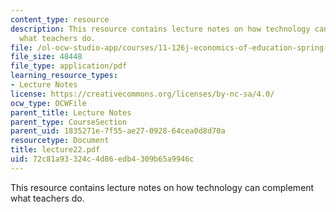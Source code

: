 ```yaml
---
content_type: resource
description: This resource contains lecture notes on how technology can complement
  what teachers do.
file: /ol-ocw-studio-app/courses/11-126j-economics-of-education-spring-2007/72c81a93324c4d86edb4309b65a9946c_lecture22.pdf
file_size: 48448
file_type: application/pdf
learning_resource_types:
- Lecture Notes
license: https://creativecommons.org/licenses/by-nc-sa/4.0/
ocw_type: OCWFile
parent_title: Lecture Notes
parent_type: CourseSection
parent_uid: 1835271e-7f55-ae27-0928-64cea0d8d70a
resourcetype: Document
title: lecture22.pdf
uid: 72c81a93-324c-4d86-edb4-309b65a9946c
---
```

This resource contains lecture notes on how technology can complement what teachers do.